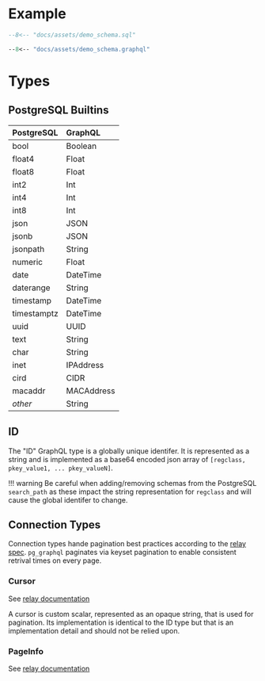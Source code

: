 # Example

```sql
--8<-- "docs/assets/demo_schema.sql"
```

```graphql
--8<-- "docs/assets/demo_schema.graphql"
```

# Types

## PostgreSQL Builtins

|PostgreSQL     |GraphQL     |
|:--------------|:-----------|
|bool           |Boolean     |
|float4         |Float       |
|float8         |Float       |
|int2           |Int         |
|int4           |Int         |
|int8           |Int         |
|json           |JSON        |
|jsonb          |JSON        |
|jsonpath       |String      |
|numeric        |Float       |
|date           |DateTime    |
|daterange      |String      |
|timestamp      |DateTime    |
|timestamptz    |DateTime    |
|uuid           |UUID        |
|text           |String      |
|char           |String      |
|inet           |IPAddress   |
|cird           |CIDR        |
|macaddr        |MACAddress  |
|*other*        |String      |

## ID

The "ID" GraphQL type is a globally unique identifer. It is represented as a string and is implemented as a base64 encoded json array of `[regclass, pkey_value1, ... pkey_valueN]`.


!!! warning
	Be careful when adding/removing schemas from the PostgreSQL `search_path` as these impact the string representation for `regclass` and will cause the global identifer to change.

## Connection Types

Connection types hande pagination best practices according to the [relay spec](https://relay.dev/graphql/connections.htm#). `pg_graphql` paginates via keyset pagination to enable consistent retrival times on every page.

### Cursor

See [relay documentation](https://relay.dev/graphql/connections.htm#sec-Cursor)

A cursor is custom scalar, represented as an opaque string, that is used for pagination. Its implementation is identical to the ID type but that is an implementation detail and should not be relied upon.

### PageInfo

See [relay documentation](https://relay.dev/graphql/connections.htm#sec-undefined.PageInfo)
